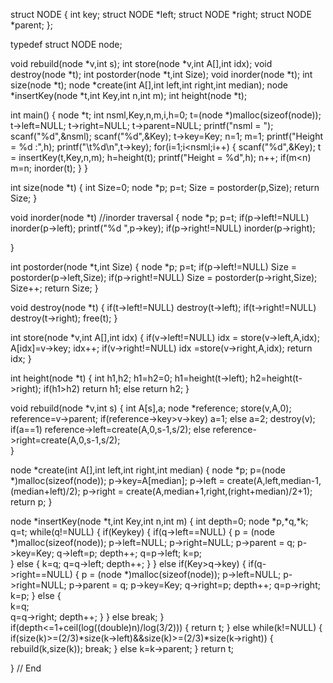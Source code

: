
struct NODE {
		int key;
		struct NODE *left;
		struct NODE *right;
		struct NODE *parent;
	    };
	    
typedef struct NODE node;


void rebuild(node *v,int s);
int store(node *v,int A[],int idx);
void destroy(node *t);
int postorder(node *t,int Size);
void inorder(node *t);
int size(node *t);
node *create(int A[],int left,int right,int median);
node *insertKey(node *t,int Key,int n,int m);
int height(node *t);


int main()
{
	node *t;
	int nsml,Key,n,m,i,h=0;
	t=(node *)malloc(sizeof(node));
	t->left=NULL;
	t->right=NULL;
	t->parent=NULL;
	printf("nsml = ");
	scanf("%d",&nsml);
	scanf("%d",&Key);
	t->key=Key;
	n=1;
	m=1;
	printf("Height = %d :",h);
	printf("\t%d\n",t->key);
	for(i=1;i<nsml;i++)
	{
		scanf("%d",&Key);
		t = insertKey(t,Key,n,m);
		h=height(t);
		printf("Height = %d",h);
		n++;
		if(m<n)
			m=n;
		inorder(t);
	}
}
	
int size(node *t)
{
	int Size=0;
	node *p;
	p=t;
	Size = postorder(p,Size);
	return Size;
}	
	
void inorder(node *t)		//inorder traversal
{
	node *p;
	p=t;
	if(p->left!=NULL)
		inorder(p->left);
	printf("%d ",p->key);
	if(p->right!=NULL)
		inorder(p->right);
	
}

int postorder(node *t,int Size)
{
	node *p;
	p=t;
	if(p->left!=NULL)
		Size = postorder(p->left,Size);
	if(p->right!=NULL)
		Size = postorder(p->right,Size);
	Size++;
	return Size;
}


void destroy(node *t)
{
	if(t->left!=NULL)
		destroy(t->left);
	if(t->right!=NULL)
		destroy(t->right);
	free(t);
}

int store(node *v,int A[],int idx)
{
	if(v->left!=NULL)
		idx = store(v->left,A,idx);
	A[idx]=v->key;
	idx++;
	if(v->right!=NULL)
		idx =store(v->right,A,idx);
	return idx;
}	


int height(node *t)
{
	int h1,h2;
	h1=h2=0;
	h1=height(t->left);
	h2=height(t->right);
	if(h1>h2)
		return h1;
	else 
		return h2;
}
	
	
void rebuild(node *v,int s)
{
	int A[s],a;
	node *reference;
	store(v,A,0);
	reference=v->parent;
	if(reference->key>v->key)
		a=1;
	else
		a=2;
	destroy(v);
	if(a==1)
		reference->left=create(A,0,s-1,s/2);
	else
		reference->right=create(A,0,s-1,s/2);	
}
	
node *create(int A[],int left,int right,int median)
{
	node *p;
	p=(node *)malloc(sizeof(node));
	p->key=A[median];
	p->left = create(A,left,median-1,(median+left)/2);
	p->right = create(A,median+1,right,(right+median)/2+1);
	return p;
}

node *insertKey(node *t,int Key,int n,int m)
{
	int depth=0;
	node *p,*q,*k;
	q=t;
	while(q!=NULL)
	{
		if(Key<q->key)
		{
			if(q->left==NULL)
			{
				p = (node *)malloc(sizeof(node));
				p->left=NULL;
				p->right=NULL;
				p->parent = q;
				p->key=Key;
				q->left=p;
				depth++;
				q=p->left;
				k=p;	
			}
			else 
			{
				k=q;
				q=q->left;
				depth++;
			}
		}
		else if(Key>q->key)
		{
			if(q->right==NULL)
			{
				p = (node *)malloc(sizeof(node));
				p->left=NULL;
				p->right=NULL;
				p->parent = q;
				p->key=Key;
				q->right=p;
				depth++;
				q=p->right;
				k=p;
			}
			else 
			{	
				k=q;	
				q=q->right;
				depth++;
			}
		}
		else 
			break;
	}	
	if(depth<=1+ceil(log((double)n)/log(3/2)))
	{
		return t;
	}
	else
		while(k!=NULL)
		{
			if(size(k)>=(2/3)*size(k->left)&&size(k)>=(2/3)*size(k->right))
			{
				rebuild(k,size(k));
				break;
			}
			else
				k=k->parent;
		}
	return t;
		
	
}
// End


